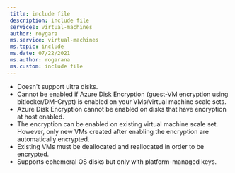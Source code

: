 ```yaml
---
 title: include file
 description: include file
 services: virtual-machines
 author: roygara
 ms.service: virtual-machines
 ms.topic: include
 ms.date: 07/22/2021
 ms.author: rogarana
 ms.custom: include file
---
```

- Doesn't support ultra disks.
- Cannot be enabled if Azure Disk Encryption (guest-VM encryption using bitlocker/DM-Crypt) is enabled on your VMs/virtual machine scale sets.
- Azure Disk Encryption cannot be enabled on disks that have encryption at host enabled.
- The encryption can be enabled on existing virtual machine scale set. However, only new VMs created after enabling the encryption are automatically encrypted.
- Existing VMs must be deallocated and reallocated in order to be encrypted.
- Supports ephemeral OS disks but only with platform-managed keys.
